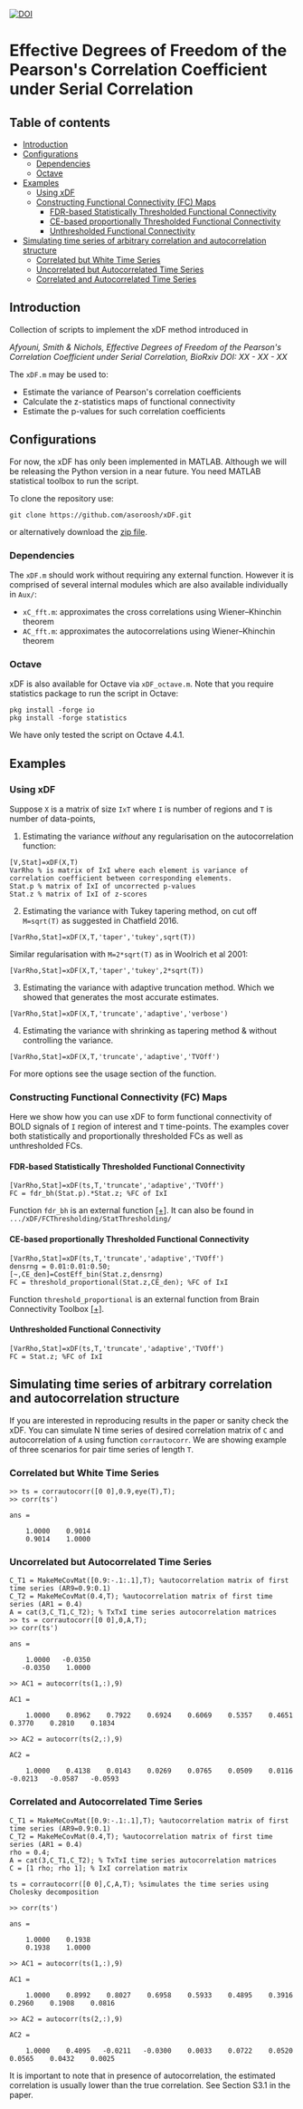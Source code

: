 [![DOI](https://zenodo.org/badge/75324979.svg)](https://zenodo.org/badge/latestdoi/75324979)

# Effective Degrees of Freedom of the Pearson's Correlation Coefficient under Serial Correlation

## Table of contents
* [Introduction](#introduction)
* [Configurations](#Configurations)
  * [Dependencies](##Dependencies)
  * [Octave](##Octave)
* [Examples](#Examples)
  * [Using xDF](#xxDF)
  * [Constructing Functional Connectivity (FC) Maps](#FC)
    * [FDR-based Statistically Thresholded Functional Connectivity](#STFC)
    * [CE-based proportionally Thresholded Functional Connectivity](#CEFC)
    * [Unthresholded Functional Connectivity](#UFC)
* [Simulating time series of arbitrary correlation and autocorrelation structure](#Sim)
  * [Correlated but White Time Series](#CW)
  * [Uncorrelated but Autocorrelated Time Series](#UA)
  * [Correlated and Autocorrelated Time Series](#CA)




## Introduction <a name="introduction"></a>
Collection of scripts to implement the xDF method introduced in

*Afyouni, Smith & Nichols, Effective Degrees of Freedom of the Pearson's Correlation Coefficient under Serial Correlation, BioRxiv DOI: XX - XX - XX*

The `xDF.m` may be used to:
* Estimate the variance of Pearson's correlation coefficients
* Calculate the z-statistics maps of functional connectivity
* Estimate the p-values for such correlation coefficients


## Configurations <a name="configurations"></a>
For now, the xDF has only been implemented in MATLAB. Although we will be releasing the Python version in a near future. You need MATLAB statistical toolbox to run the script.

To clone the repository use:
```
git clone https://github.com/asoroosh/xDF.git
```
or alternatively download the [zip file](https://github.com/asoroosh/xDF/archive/master.zip).

### Dependencies <a name="dependencies"></a>

The `xDF.m` should work without requiring any external function. However it is comprised of several internal modules which are also available individually in `Aux/`:

* `xC_fft.m`: approximates the cross correlations using Wiener–Khinchin theorem
* `AC_fft.m`: approximates the autocorrelations using Wiener–Khinchin theorem


### Octave <a name="octave"></a>
xDF is also available for Octave via `xDF_octave.m`. Note that you require statistics package to run the script in Octave:
```
pkg install -forge io
pkg install -forge statistics
```
We have only tested the script on Octave 4.4.1.


## Examples <a name="examples"></a>

### Using xDF <a name="xxDF"></a>
Suppose `X` is a matrix of size `IxT` where `I` is number of regions and `T` is number of data-points,

1) Estimating the variance *without* any regularisation on the autocorrelation function:

```
[V,Stat]=xDF(X,T)
VarRho % is matrix of IxI where each element is variance of correlation coefficient between corresponding elements.
Stat.p % matrix of IxI of uncorrected p-values
Stat.z % matrix of IxI of z-scores
```
2) Estimating the variance with Tukey tapering method, on cut off `M=sqrt(T)` as suggested in Chatfield 2016.

`[VarRho,Stat]=xDF(X,T,'taper','tukey',sqrt(T))`

Similar regularisation with `M=2*sqrt(T)` as in Woolrich et al 2001:

`[VarRho,Stat]=xDF(X,T,'taper','tukey',2*sqrt(T))`

3) Estimating the variance with adaptive truncation method. Which we showed that generates the most accurate estimates.

`[VarRho,Stat]=xDF(X,T,'truncate','adaptive','verbose')`

4) Estimating the variance with shrinking as tapering method & without controlling the variance.

`[VarRho,Stat]=xDF(X,T,'truncate','adaptive','TVOff')`

For more options see the usage section of the function.

### Constructing Functional Connectivity (FC) Maps <a name="fc"></a>
Here we show how you can use xDF to form functional connectivity of BOLD signals of `I` region of interest and `T` time-points. The examples cover both statistically and proportionally thresholded FCs as well as unthresholded FCs.
#### FDR-based Statistically Thresholded Functional Connectivity <a name="stfc"></a>

```
[VarRho,Stat]=xDF(ts,T,'truncate','adaptive','TVOff')
FC = fdr_bh(Stat.p).*Stat.z; %FC of IxI
```
Function `fdr_bh` is an external function [[+]](https://uk.mathworks.com/matlabcentral/fileexchange/27418-fdr_bh?focused=5807896&tab=function). It can also be found in `.../xDF/FCThresholding/StatThresholding/`
#### CE-based proportionally Thresholded Functional Connectivity <a name="cefc"></a>
```
[VarRho,Stat]=xDF(ts,T,'truncate','adaptive','TVOff')
densrng = 0.01:0.01:0.50;
[~,CE_den]=CostEff_bin(Stat.z,densrng)
FC = threshold_proportional(Stat.z,CE_den); %FC of IxI
```

Function `threshold_proportional` is an external function from Brain Connectivity Toolbox [[+]](https://sites.google.com/site/bctnet/Home/functions).

#### Unthresholded Functional Connectivity <a name="ufc"></a>
```
[VarRho,Stat]=xDF(ts,T,'truncate','adaptive','TVOff')
FC = Stat.z; %FC of IxI
```

## Simulating time series of arbitrary correlation and autocorrelation structure <a name="sim"></a>

If you are interested in reproducing results in the paper or sanity check the xDF. You can simulate N time series of desired correlation matrix of `C` and autocorrelation of `A` using function `corrautocorr`. We are showing example of three scenarios for pair time series of length `T`.

### Correlated but White Time Series <a name="cw"></a>

```
>> ts = corrautocorr([0 0],0.9,eye(T),T);
>> corr(ts')

ans =

    1.0000    0.9014
    0.9014    1.0000
```

### Uncorrelated but Autocorrelated Time Series <a name="ua"></a>

```
C_T1 = MakeMeCovMat([0.9:-.1:.1],T); %autocorrelation matrix of first time series (AR9=0.9:0.1)
C_T2 = MakeMeCovMat(0.4,T); %autocorrelation matrix of first time series (AR1 = 0.4)
A = cat(3,C_T1,C_T2); % TxTxI time series autocorrelation matrices
>> ts = corrautocorr([0 0],0,A,T);
>> corr(ts')

ans =

    1.0000   -0.0350
   -0.0350    1.0000

>> AC1 = autocorr(ts(1,:),9)

AC1 =

    1.0000    0.8962    0.7922    0.6924    0.6069    0.5357    0.4651    0.3770    0.2810    0.1834

>> AC2 = autocorr(ts(2,:),9)

AC2 =

    1.0000    0.4138    0.0143    0.0269    0.0765    0.0509    0.0116   -0.0213   -0.0587   -0.0593
```

### Correlated and Autocorrelated Time Series <a name="ca"></a>

```
C_T1 = MakeMeCovMat([0.9:-.1:.1],T); %autocorrelation matrix of first time series (AR9=0.9:0.1)
C_T2 = MakeMeCovMat(0.4,T); %autocorrelation matrix of first time series (AR1 = 0.4)
rho = 0.4;
A = cat(3,C_T1,C_T2); % TxTxI time series autocorrelation matrices
C = [1 rho; rho 1]; % IxI correlation matrix

ts = corrautocorr([0 0],C,A,T); %simulates the time series using Cholesky decomposition

>> corr(ts')

ans =

    1.0000    0.1938
    0.1938    1.0000

>> AC1 = autocorr(ts(1,:),9)

AC1 =

    1.0000    0.8992    0.8027    0.6958    0.5933    0.4895    0.3916    0.2960    0.1908    0.0816

>> AC2 = autocorr(ts(2,:),9)

AC2 =

    1.0000    0.4095   -0.0211   -0.0300    0.0033    0.0722    0.0520    0.0565    0.0432    0.0025
```
It is important to note that in presence of autocorrelation, the estimated correlation is usually lower than the true correlation. See Section S3.1 in the paper.

